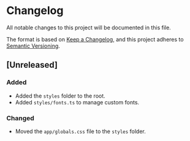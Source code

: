 # Changelog

All notable changes to this project will be documented in this file.

The format is based on [Keep a Changelog](https://keepachangelog.com/en/1.1.0/),
and this project adheres to [Semantic Versioning](https://semver.org/spec/v2.0.0.html).

## [Unreleased]

### Added

- Added the `styles` folder to the root.
- Added `styles/fonts.ts` to manage custom fonts.

### Changed

- Moved the `app/globals.css` file to the `styles` folder.